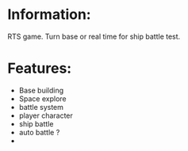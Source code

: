 
# Information:
  RTS game. Turn base or real time for ship battle test.

# Features:
 - Base building
 - Space explore
 - battle system
  - player character
  - ship battle
  - auto battle ?
  - 
